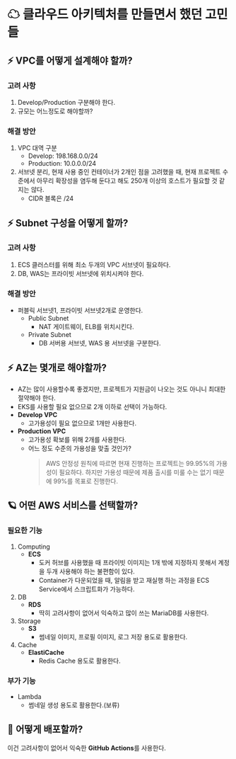 # ☁ 클라우드 아키텍처를 만들면서 했던 고민들

## ⚡ VPC를 어떻게 설계해야 할까?

### 고려 사항
1. Develop/Production 구분해야 한다.
2. 규모는 어느정도로 해야할까?

### 해결 방안
1. VPC 대역 구분
   - Develop: 198.168.0.0/24
   - Production: 10.0.0.0/24
2. 서브넷 분리, 현재 사용 중인 컨테이너가 2개인 점을 고려했을 때, 현재 프로젝트 수준에서 아무리 확장성을 염두해 둔다고 해도 250개 이상의 호스트가 필요할 것 같지는 않다.
    - CIDR 블록은 /24

## ⚡ Subnet 구성을 어떻게 할까?

### 고려 사항
1. ECS 클러스터를 위해 최소 두개의 VPC 서브넷이 필요하다.
2. DB, WAS는 프라이빗 서브넷에 위치시켜야 한다.

### 해결 방안
- 퍼블릭 서브넷1, 프라이빗 서브넷2개로 운영한다.
  - Public Subnet
    - NAT 게이트웨이, ELB를 위치시킨다.
  - Private Subnet
    - DB 서버용 서브넷,  WAS 용 서브넷을 구분한다.

## ⚡ AZ는 몇개로 해야할까?
- AZ는 많이 사용할수록 좋겠지만, 프로젝트가 지원금이 나오는 것도 아니니 최대한 절약해야 한다.
- EKS를 사용할 필요 없으므로 2개 이하로 선택이 가능하다.
- **Develop VPC**
  - 고가용성이 필요 없으므로 1개만 사용한다.
- **Production VPC**
  - 고가용성 확보를 위해 2개를 사용한다.
  - 어느 정도 수준의 가용성을 맞출 것인가?
    >AWS 안정성 원칙에 따르면 현재 진행하는 프로젝트는 99.95%의 가용성이 필요하다. 하지만 가용성 때문에 제품 출시를 미룰 수는 없기 때문에 99%를 목표로 진행한다.

## 🪐 어떤 AWS 서비스를 선택할까?

### 필요한 기능
1. Computing
   - **ECS**
     - 도커 허브를 사용했을 때 프라이빗 이미지는 1개 밖에 지정하지 못해서 계정을 두개 사용해야 하는 불편함이 있다.
     - Container가 다운되었을 때, 알림을 받고 재실행 하는 과정을 ECS Service에서 스크립트화가 가능하다.
2. DB
   - **RDS**
     - 딱히 고려사항이 없어서 익숙하고 많이 쓰는 MariaDB를 사용한다.
3. Storage
   - **S3**
     - 썸네일 이미지, 프로필 이미지, 로그 저장 용도로 활용한다.
4. Cache
   - **ElastiCache**
     - Redis Cache 용도로 활용한다.

### 부가 기능
- Lambda
  - 썸네일 생성 용도로 활용한다.(보류)

## 🚀 어떻게 배포할까?
이건 고려사항이 없어서 익숙한 **GitHub Actions**를 사용한다.
